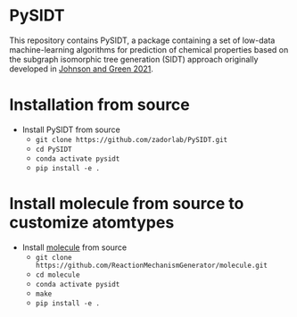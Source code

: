 # PySIDT
This repository contains PySIDT, a package containing a set of low-data machine-learning algorithms for prediction of chemical properties based on the subgraph isomorphic tree generation (SIDT) approach originally developed in <a href="https://doi.org/10.1039/D3RE00684K">Johnson and Green 2021</a>. 

# Installation from source
- Install PySIDT from source
    - `git clone https://github.com/zadorlab/PySIDT.git`
    - `cd PySIDT`
    - `conda activate pysidt`
    - `pip install -e .`

# Install molecule from source to customize atomtypes
- Install [molecule](https://github.com/ReactionMechanismGenerator/molecule) from source
    - `git clone https://github.com/ReactionMechanismGenerator/molecule.git`
    - `cd molecule`
    - `conda activate pysidt`
    - `make`
    - `pip install -e .`
